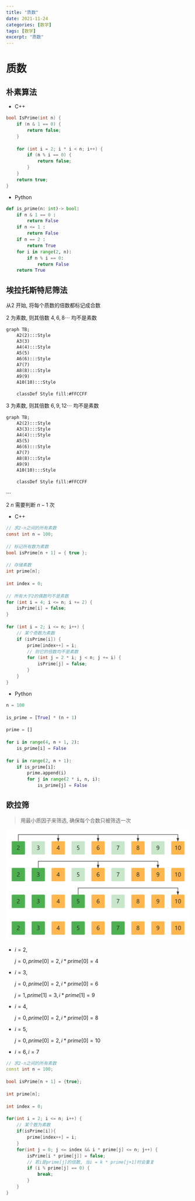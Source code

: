 ```yaml
---
title: "质数"
date: 2021-11-24
categories: [数学]
tags: [数学]
excerpt: "质数"
---
```


# 质数

## 朴素算法

- C++
  
```c++
bool IsPrime(int n) {
    if (n & 1 == 0) {
        return false;
    }

    for (int i = 2; i * i < n; i++) {
        if (n % i == 0) {
            return false;
        }
    }
    return true;
}
```

- Python

```py
def is_prime(n: int)-> bool:
    if n & 1 == 0 :
        return False
    if n <= 1 :
        return False
    if n == 2 :
        return True
    for i in range(2, n):
        if n % i == 0:
            return False
    return True
```

## 埃拉托斯特尼筛法

从$2$ 开始, 将每个质数的倍数都标记成合数

$2$ 为素数, 则其倍数 $4, 6, 8 \cdots$ 均不是素数

```mermaid
graph TB;
    A2(2):::Style
    A3(3)
    A4(4):::Style
    A5(5)
    A6(6):::Style
    A7(7)
    A8(8):::Style
    A9(9)
    A10(10):::Style

    classDef Style fill:#FFCCFF
```

$3$ 为素数, 则其倍数 $6, 9, 12 \cdots$ 均不是素数

```mermaid
graph TB;
    A2(2):::Style
    A3(3):::Style
    A4(4):::Style
    A5(5)
    A6(6):::Style
    A7(7)
    A8(8):::Style
    A9(9)
    A10(10):::Style
    
    classDef Style fill:#FFCCFF
```

$\cdots$

$2~n$ 需要判断 $n-1$ 次

- C++

```c
// 求2-n之间的所有素数
const int n = 100;

// 标记所有数为素数
bool isPrime[n + 1] = { true };

// 存储素数
int prime[n];

int index = 0;

// 所有大于2的偶数均不是素数
for (int i = 4; i <= n; i += 2) {
    isPrime[i] = false;
}

for (int i = 2; i <= n; i++) {
    // 某个奇数为素数
    if (isPrime[i]) {
        prime[index++] = i;
        // 则它的倍数均不是素数
        for (int j = 2 * i; j < n; j += i) {
            isPrime[j] = false;
        }
    }
}
```

- Python

```py
n = 100

is_prime = [True] * (n + 1)

prime = []

for i in range(4, n + 1, 2):
    is_prime[i] = False

for i in range(2, n + 1):
    if is_prime[i]:
        prime.append(i)
        for j in range(2 * i, n, i):
            is_prime[j] = False
```

## 欧拉筛

> 用最小质因子来筛选, 确保每个合数只被筛选一次

![](/assets/image/20220404_003400.jpg)

- $i = 2$,

    $j = 0, prime[0] = 2, i * prime[0] = 4$

- $i = 3$, 

    $j = 0, prime[0] = 2, i * prime[0] = 6$

    $j = 1, prime[1] = 3, i * prime[1] = 9$

- $i = 4$, 

    $j = 0, prime[0] = 2, i * prime[0] = 8$

- $i = 5$, 

    $j = 0, prime[0] = 2, i * prime[0] = 10$

- $i = 6, i = 7$

```c++
// 求2-n之间的所有素数
const int n = 100;

bool isPrime[n + 1] = {true};

int prime[n];

int index = 0;

for(int i = 2; i <= n; i++) {
    // 某个数为素数
    if(isPrime[i]){
        prime[index++] = i;
    }
    for(int j = 0; j <= index && i * prime[j] <= n; j++) {
        isPrime[i * prime[j]] = false;
        // 若i是prime[j]的倍数, 当i = k * prime[j+1]时会重复
        if (i % prime[j] == 0) {
            break;
        }
    }
}
```
